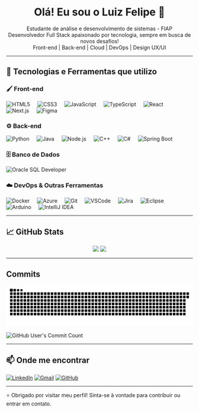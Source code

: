<h1 align="center">Olá! Eu sou o Luiz Felipe 👋</h1>

<p align="center">
  Estudante de análise e desenvolvimento de sistemas - FIAP<br>
  Desenvolvedor Full Stack apaixonado por tecnologia, sempre em busca de novos desafios!<br>
  Front-end | Back-end | Cloud | DevOps | Design UX/UI
</p>

---

## 🚀 Tecnologias e Ferramentas que utilizo

### 🖌️ Front-end
<div align="left">
  <img src="https://cdn.jsdelivr.net/gh/devicons/devicon/icons/html5/html5-original.svg" height="40" alt="HTML5" />
  <img width="12" />
  <img src="https://cdn.jsdelivr.net/gh/devicons/devicon/icons/css3/css3-original.svg" height="40" alt="CSS3" />
  <img width="12" />
  <img src="https://cdn.jsdelivr.net/gh/devicons/devicon/icons/javascript/javascript-original.svg" height="40" alt="JavaScript" />
  <img width="12" />
  <img src="https://cdn.jsdelivr.net/gh/devicons/devicon/icons/typescript/typescript-original.svg" height="40" alt="TypeScript" />
  <img width="12" />
  <img src="https://cdn.jsdelivr.net/gh/devicons/devicon/icons/react/react-original.svg" height="40" alt="React" />
  <img width="12" />
  <img src="https://cdn.jsdelivr.net/gh/devicons/devicon@latest/icons/nextjs/nextjs-original.svg" height="40" alt="Next.js" />
  <img width="12" />
  <img src="https://cdn.jsdelivr.net/gh/devicons/devicon/icons/figma/figma-original.svg" height="40" alt="Figma" />
</div>

### ⚙️ Back-end
<div align="left">
  <img src="https://cdn.jsdelivr.net/gh/devicons/devicon/icons/python/python-original.svg" height="40" alt="Python" />
  <img width="12" />
  <img src="https://cdn.jsdelivr.net/gh/devicons/devicon/icons/java/java-original.svg" height="40" alt="Java" />
  <img width="12" />
  <img src="https://cdn.jsdelivr.net/gh/devicons/devicon/icons/nodejs/nodejs-original.svg" height="40" alt="Node.js" />
  <img width="12" />
  <img src="https://cdn.jsdelivr.net/gh/devicons/devicon/icons/cplusplus/cplusplus-original.svg" height="40" alt="C++" />
  <img width="12" />
  <img src="https://cdn.jsdelivr.net/gh/devicons/devicon/icons/csharp/csharp-original.svg" height="40" alt="C#" />
  <img width="12" />
  <img src="https://cdn.jsdelivr.net/gh/devicons/devicon@latest/icons/spring/spring-original-wordmark.svg" height="40" alt="Spring Boot" />
</div>

### 🗄️ Banco de Dados
<div align="left">
  <img src="https://cdn.jsdelivr.net/gh/devicons/devicon@latest/icons/sqldeveloper/sqldeveloper-original.svg" height="40" alt="Oracle SQL Developer" />
</div>

### ☁️ DevOps & Outras Ferramentas
<div align="left">
  <img src="https://cdn.jsdelivr.net/gh/devicons/devicon/icons/docker/docker-original.svg" height="40" alt="Docker" />
  <img width="12" />
  <img src="https://cdn.jsdelivr.net/gh/devicons/devicon/icons/azure/azure-original.svg" height="40" alt="Azure" />
  <img width="12" />
  <img src="https://cdn.jsdelivr.net/gh/devicons/devicon/icons/git/git-original.svg" height="40" alt="Git" />
  <img width="12" />
  <img src="https://cdn.jsdelivr.net/gh/devicons/devicon/icons/vscode/vscode-original.svg" height="40" alt="VSCode" />
  <img width="12" />
  <img src="https://cdn.jsdelivr.net/gh/devicons/devicon/icons/jira/jira-original.svg" height="40" alt="Jira" />
  <img width="12" />
  <img src="https://cdn.jsdelivr.net/gh/devicons/devicon/icons/eclipse/eclipse-original.svg" height="40" alt="Eclipse" />
  <img width="12" />
  <img src="https://cdn.jsdelivr.net/gh/devicons/devicon/icons/arduino/arduino-original.svg" height="40" alt="Arduino" />
  <img width="12" />
  <img src="https://cdn.jsdelivr.net/gh/devicons/devicon/icons/intellij/intellij-original.svg" height="40" alt="IntelliJ IDEA" />
</div>

---

## 📈 GitHub Stats

<div align="center">
  <img height="170em" src="https://github-readme-stats.vercel.app/api?username=Luiz-felipe-Abreu&show_icons=true&theme=tokyonight" />
  <img height="170em" src="https://github-readme-stats.vercel.app/api/top-langs/?username=Luiz-felipe-Abreu&layout=compact&langs_count=10&theme=tokyonight" />
</div>

---
<h2 align="left">Commits</h2>

<picture>
  <source media="(prefers-color-scheme: dark)" srcset="https://github.com/Luiz-felipe-Abreu/Luiz-felipe-Abreu/blob/output/github-contribution-grid-snake-dark.svg" />
  <img alt="snake animation" src="https://github.com/Luiz-felipe-Abreu/Luiz-felipe-Abreu/blob/output/github-contribution-grid-snake.svg" />
</picture>

![GitHub User's Commit Count](https://github-readme-streak-stats.herokuapp.com/?user=Luiz-felipe-Abreu&theme=tokyonight&hide_border=true)




---

## 📫 Onde me encontrar

[![LinkedIn](https://img.shields.io/badge/LinkedIn-0077B5?style=for-the-badge&logo=linkedin&logoColor=white)](https://www.linkedin.com/in/luiz-felipe-abreu/)
[![Gmail](https://img.shields.io/badge/Gmail-D14836?style=for-the-badge&logo=gmail&logoColor=white)](mailto:luizfelipea.conceicao@gmail.com)
[![GitHub](https://img.shields.io/badge/GitHub-181717?style=for-the-badge&logo=github&logoColor=white)](https://github.com/Luiz-felipe-Abreu)

---

⭐ Obrigado por visitar meu perfil! Sinta-se à vontade para contribuir ou entrar em contato.
